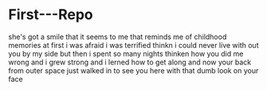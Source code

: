 # First---Repo
she's got a smile that it seems to me that reminds me of childhood memories
at first i was afraid i was terrified thinkn i could never live with out you by my side but then i spent so many nights thinken how you did me wrong  and i grew strong and i lerned how to get along and now your back from outer space just walked in to see you here with that dumb look on your face
